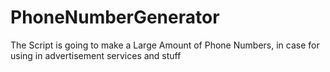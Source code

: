 # PhoneNumberGenerator
The Script is going to make a Large Amount of Phone Numbers, in case for using in advertisement services and stuff

